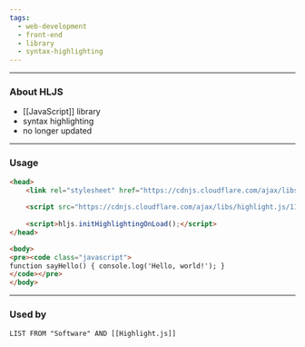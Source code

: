 ```yaml
---
tags:
  - web-development
  - front-end
  - library
  - syntax-highlighting
---
```

---

### About HLJS

- [[JavaScript]] library
- syntax highlighting
- no longer updated

---

### Usage

```html
<head>
	<link rel="stylesheet" href="https://cdnjs.cloudflare.com/ajax/libs/highlight.js/11.4.0/styles/default.min.css">
	
	<script src="https://cdnjs.cloudflare.com/ajax/libs/highlight.js/11.4.0/highlight.min.js"></script>
	
	<script>hljs.initHighlightingOnLoad();</script>
</head>

<body>
<pre><code class="javascript">
function sayHello() { console.log('Hello, world!'); }
</code></pre>
</body>
```

---

### Used by

```dataview
LIST FROM "Software" AND [[Highlight.js]]
```